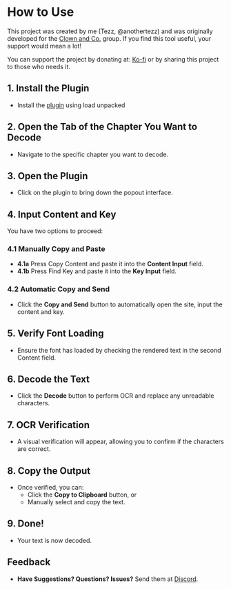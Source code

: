 # How to Use 

This project was created by me (Tezz, @anothertezz) and was originally developed for the [Clown and Co.](https://www.novelupdates.com/group/clown-co/) group. If you find this tool useful, your support would mean a lot!

You can support the project by donating at: [Ko-fi](https://ko-fi.com/anothertezz) or by sharing this project to those who needs it.


## 1. Install the Plugin
- Install the [plugin](https://github.com/TezzT/JJDecodePlugin/tree/master) using load unpacked

## 2. Open the Tab of the Chapter You Want to Decode
- Navigate to the specific chapter you want to decode.

## 3. Open the Plugin
- Click on the plugin to bring down the popout interface.

## 4. Input Content and Key
You have two options to proceed:

### 4.1 Manually Copy and Paste
- **4.1a** Press Copy Content and paste it into the **Content Input** field.
- **4.1b** Press Find Key and paste it into the **Key Input** field.

### 4.2 Automatic Copy and Send
- Click the **Copy and Send** button to automatically open the site, input the content and key.

## 5. Verify Font Loading
- Ensure the font has loaded by checking the rendered text in the second Content field.

## 6. Decode the Text
- Click the **Decode** button to perform OCR and replace any unreadable characters.

## 7. OCR Verification
- A visual verification will appear, allowing you to confirm if the characters are correct.

## 8. Copy the Output
- Once verified, you can:
  - Click the **Copy to Clipboard** button, or
  - Manually select and copy the text.

## 9. Done!
- Your text is now decoded.

## Feedback

- **Have Suggestions? Questions? Issues?** Send them at [Discord](https://discord.gg/y59JxZjX2u).

